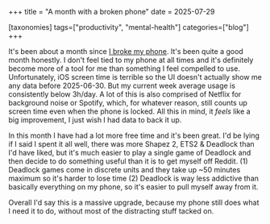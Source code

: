 +++
title = "A month with a broken phone"
date = 2025-07-29

[taxonomies]
tags=["productivity", "mental-health"]
categories=["blog"] 
+++

It's been about a month since [I broke my phone](@/pages/i_broke_my_phone.md). It's been
quite a good month honestly. I don't feel tied to my phone at all times and it's
definitely become more of a tool for me than something I feel compelled to use.
Unfortunately, iOS screen time is terrible so the UI doesn't actually show me any data
before 2025-06-30. But my current week average usage is consistently below 3h/day. A lot
of this is also comprised of Netflix for background noise or Spotify, which, for
whatever reason, still counts up screen time even when the phone is locked. All this in
mind, it *feels* like a big improvement, I just wish I had data to back it up.

In this month I have had a lot more free time and it's been great. I'd be lying if I
said I spent it all well, there was more Shapez 2, ETS2 & Deadlock than I'd have liked,
but it's much easier to play a single game of Deadlock and then decide to do something
useful than it is to get myself off Reddit. (1) Deadlock games come in discrete units
and they take up ~50 minutes maximum so it's harder to lose time (2) Deadlock is way
less addictive than basically everything on my phone, so it's easier to pull myself away
from it.

Overall I'd say this is a massive upgrade, because my phone still does what I need it to
do, without most of the distracting stuff tacked on.
